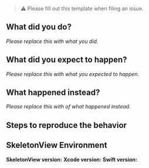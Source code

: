 > ⚠️ Please fill out this template when filing an issue.

## What did you do?

*Please replace this with what you did.*

## What did you expect to happen?

*Please replace this with what you expected to happen.*

## What happened instead?

*Please replace this with of what happened instead.*  

## Steps to reproduce the behavior

## SkeletonView Environment

**SkeletonView version:**
**Xcode version:**
**Swift version:**
